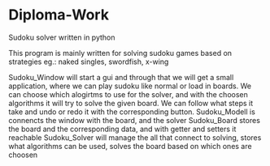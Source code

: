 # Diploma-Work
Sudoku solver written in python

This program is mainly written for solving sudoku games based on strategies eg.: naked singles, swordfish, x-wing

Sudoku_Window will start a gui and through that we will get a small application, where we can play sudoku like normal or load in boards. We can choose which alogirtms to use for the solver, and with the choosen algorithms it will try to solve the given board. We can follow what steps it take and undo or redo it with the corresponding button.
Sudoku_Modell is connencts the window with the board, and the solver
Sudoku_Board stores the board and the corresponding data, and with getter and setters it reachable
Sudoku_Solver will manage the all that connect to solving, stores what algorithms can be used, solves the board based on which ones are choosen
